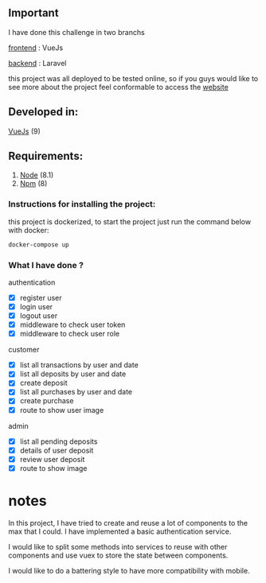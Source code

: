 ## Important

I have done this challenge in two branchs

[frontend](https://github.com/lucca257/challenge-turnoverbnb-front) : VueJs

[backend](https://github.com/lucca257/challenge-turnoverbnb-backend) : Laravel

this project was all deployed to be tested online, so if you guys would like to see more about the project feel conformable to access the [website](https://challenge-turnoverbnb-front.vercel.app/)

## Developed in:
[VueJs](https://laravel.com/docs/9.x) (9)

## Requirements:
1. [Node](https://www.php.net/) (8.1)
2. [Npm](https://www.mysql.com) (8)

### Instructions for installing the project:

this project is dockerized, to start the project just run the command below with docker:
```sh
docker-compose up
```

### What I have done ?

authentication
- [x] register user
- [x] login user
- [x] logout user
- [x] middleware to check user token
- [x] middleware to check user role

customer
- [x] list all transactions by user and date
- [x] list all deposits by user and date
- [x] create deposit
- [x] list all purchases by user and date
- [x] create purchase
- [x] route to show user image

admin
- [x] list all pending deposits
- [x] details of user deposit
- [x] review user deposit
- [x] route to show image

# notes

In this project, I have tried to create and reuse a lot of components to the max that I could. I have implemented a basic authentication service.

I would like to split some methods into services to reuse with other components and use vuex to store the state between components.

I would like to do a battering style to have more compatibility with mobile.
